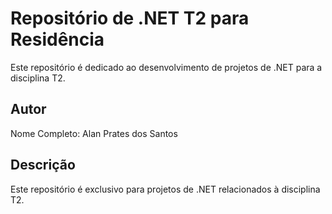 # Repositório de .NET T2 para Residência

Este repositório é dedicado ao desenvolvimento de projetos de .NET para a disciplina T2.

## Autor

Nome Completo: Alan Prates dos Santos

## Descrição

Este repositório é exclusivo para projetos de .NET relacionados à disciplina T2.


